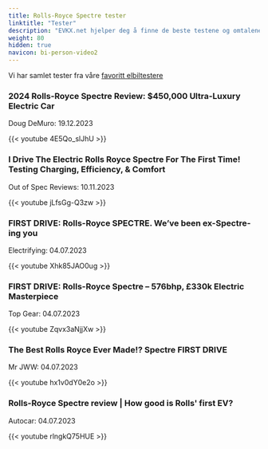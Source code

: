 ```yaml
---
title: Rolls-Royce Spectre tester
linktitle: "Tester"
description: "EVKX.net hjelper deg å finne de beste testene og omtalene av denne modellen. "
weight: 80
hidden: true
navicon: bi-person-video2
---
```

Vi har samlet tester fra våre [favoritt elbiltestere](../../../../guides/evreviewers/)

<div class="container text-center shadow p-2 pe-4 mb-5 bg-body-tertiary rounded border">
<h3>2024 Rolls-Royce Spectre Review: $450,000 Ultra-Luxury Electric Car</h3>
<p>Doug DeMuro: 19.12.2023</p>

{{< youtube 4E5Qo_slJhU >}}

</div>
<div class="container text-center shadow p-2 pe-4 mb-5 bg-body-tertiary rounded border">
<h3>I Drive The Electric Rolls Royce Spectre For The First Time! Testing Charging, Efficiency, & Comfort</h3>
<p>Out of Spec Reviews: 10.11.2023</p>

{{< youtube jLfsGg-Q3zw >}}

</div>
<div class="container text-center shadow p-2 pe-4 mb-5 bg-body-tertiary rounded border">
<h3>FIRST DRIVE: Rolls-Royce SPECTRE. We’ve been ex-Spectre-ing you</h3>
<p>Electrifying: 04.07.2023</p>

{{< youtube Xhk85JAO0ug >}}

</div>
<div class="container text-center shadow p-2 pe-4 mb-5 bg-body-tertiary rounded border">
<h3>FIRST DRIVE: Rolls-Royce Spectre – 576bhp, £330k Electric Masterpiece</h3>
<p>Top Gear: 04.07.2023</p>

{{< youtube Zqvx3aNjjXw >}}

</div>
<div class="container text-center shadow p-2 pe-4 mb-5 bg-body-tertiary rounded border">
<h3>The Best Rolls Royce Ever Made!? Spectre FIRST DRIVE</h3>
<p>Mr JWW: 04.07.2023</p>

{{< youtube hx1v0dY0e2o >}}

</div>
<div class="container text-center shadow p-2 pe-4 mb-5 bg-body-tertiary rounded border">
<h3>Rolls-Royce Spectre review | How good is Rolls' first EV?</h3>
<p>Autocar: 04.07.2023</p>

{{< youtube rlngkQ75HUE >}}

</div>
